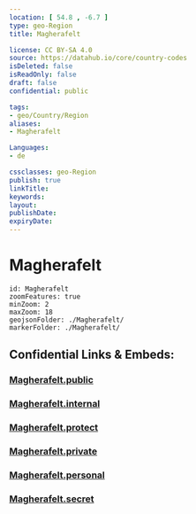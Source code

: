 ```yaml
---
location: [ 54.8 , -6.7 ] 
type: geo-Region
title: Magherafelt

license: CC BY-SA 4.0
source: https://datahub.io/core/country-codes
isDeleted: false
isReadOnly: false
draft: false
confidential: public

tags:
- geo/Country/Region
aliases:
- Magherafelt

Languages:
- de

cssclasses: geo-Region
publish: true
linkTitle: 
keywords: 
layout: 
publishDate: 
expiryDate: 
---
```


# Magherafelt

```leaflet
id: Magherafelt
zoomFeatures: true 
minZoom: 2 
maxZoom: 18
geojsonFolder: ./Magherafelt/
markerFolder: ./Magherafelt/
```


## Confidential Links & Embeds: 

### [Magherafelt.public](/_public/\Earth\Continent\Europe\Europe~North\UK\Ireland~North\counties~Ireland~NorthMagherafelt.public.md) 

### [Magherafelt.internal](/_internal/\Earth\Continent\Europe\Europe~North\UK\Ireland~North\counties~Ireland~NorthMagherafelt.internal.md) 

### [Magherafelt.protect](/_protect/\Earth\Continent\Europe\Europe~North\UK\Ireland~North\counties~Ireland~NorthMagherafelt.protect.md) 

### [Magherafelt.private](/_private/\Earth\Continent\Europe\Europe~North\UK\Ireland~North\counties~Ireland~NorthMagherafelt.private.md) 

### [Magherafelt.personal](/_personal/\Earth\Continent\Europe\Europe~North\UK\Ireland~North\counties~Ireland~NorthMagherafelt.personal.md) 

### [Magherafelt.secret](/_secret/\Earth\Continent\Europe\Europe~North\UK\Ireland~North\counties~Ireland~NorthMagherafelt.secret.md)

